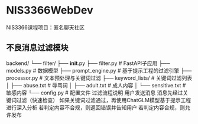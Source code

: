 # NIS3366WebDev
NIS3366课程项目：匿名聊天社区

## 不良消息过滤模块
backend/
  └── filter/
      ├── __init__.py
      ├── filter.py         # FastAPI子应用
      ├── models.py         # 数据模型
      ├── prompt_engine.py  # 基于提示工程的过滤引擎
      ├── processor.py      # 文本预处理与关键词过滤
      ├── keyword_lists/    # 关键词过滤列表
      │   ├── abuse.txt     # 辱骂词
      │   ├── adult.txt     # 成人内容
      │   └── sensitive.txt # 敏感内容
      └── config.py         # 配置文件
过滤流程说明
用户发送消息
消息先经过关键词过滤（快速检查）
如果关键词过滤通过，再使用ChatGLM模型基于提示工程进行深入分析
若判定内容不合规，则返回错误并告知用户
若判定内容合规，则允许发布
